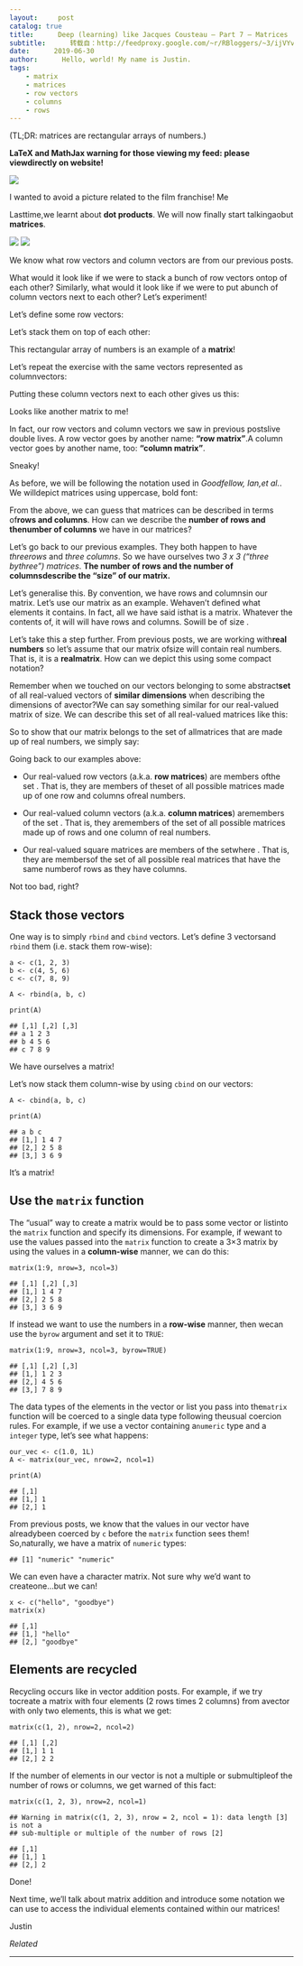 ```yaml
---
layout:     post
catalog: true
title:      Deep (learning) like Jacques Cousteau – Part 7 – Matrices
subtitle:      转载自：http://feedproxy.google.com/~r/RBloggers/~3/ijVYvmHqj0k/
date:      2019-06-30
author:      Hello, world! My name is Justin.
tags:
    - matrix
    - matrices
    - row vectors
    - columns
    - rows
---
```






(TL;DR: matrices are rectangular arrays of numbers.)

**LaTeX and MathJax warning for those viewing my feed: please viewdirectly on website!**

![](https://i1.wp.com/embracingtherandom.com/assets/post_images/2019-07-01-deep-learning-part-7-matrices/dotmatrix.jpg?w=456&ssl=1)


> 
I wanted to avoid a picture related to the film franchise!
Me


Lasttime,we learnt about **dot products**. We will now finally start talkingaobut **matrices**.

![](https://i2.wp.com/embracingtherandom.com/assets/post_images/2019-07-01-deep-learning-part-7-matrices/progress.jpg?w=456&is-pending-load=1#038;ssl=1)
![](https://i2.wp.com/embracingtherandom.com/assets/post_images/2019-07-01-deep-learning-part-7-matrices/progress.jpg?w=456&ssl=1)


We know what row vectors and column vectors are from our previous posts.

What would it look like if we were to stack a bunch of row vectors ontop of each other? Similarly, what would it look like if we were to put abunch of column vectors next to each other? Let’s experiment!

Let’s define some row vectors:





Let’s stack them on top of each other:


This rectangular array of numbers is an example of a **matrix**!

Let’s repeat the exercise with the same vectors represented as columnvectors:





Putting these column vectors next to each other gives us this:


Looks like another matrix to me!

In fact, our row vectors and column vectors we saw in previous postslive double lives. A row vector goes by another name: **“row matrix”**.A column vector goes by another name, too: **“column matrix”**.

Sneaky!

As before, we will be following the notation used in *Goodfellow, Ian,et al.*. We willdepict matrices using uppercase, bold font:



From the above, we can guess that matrices can be described in terms of**rows and columns**. How can we describe the **number of rows and thenumber of columns** we have in our matrices?

Let’s go back to our previous examples. They both happen to have *threerows* and *three columns*. So we have ourselves two *3 x 3 (“three bythree”) matrices*. **The number of rows and the number of columnsdescribe the “size” of our matrix.**

Let’s generalise this. By convention, we have rows and columnsin our matrix. Let’s use our matrix as an example. Wehaven’t defined what elements it contains. In fact, all we have said isthat is a matrix. Whatever the contents of, it will will have rows and columns. Sowill be of size .

Let’s take this a step further. From previous posts, we are working with**real numbers** so let’s assume that our matrix ofsize will contain real numbers. That is, it is a **realmatrix**. How can we depict this using some compact notation?

Remember when we touched on our vectors belonging to some abstract**set** of all real-valued vectors of **similar dimensions** when describing the dimensions of avector?We can say something similar for our real-valued matrix of size. We can describe this set of all real-valued matrices like this:


So to show that our matrix belongs to the set of allmatrices that are made up of real numbers, we simply say:


Going back to our examples above:

- Our real-valued row vectors (a.k.a. **row matrices**) are members ofthe set . That is, they are members of theset of all possible matrices made up of one row and columns ofreal numbers.

- Our real-valued column vectors (a.k.a. **column matrices**) aremembers of the set . That is, they aremembers of the set of all possible matrices made up of rows and one column of real numbers.

- Our real-valued square matrices are members of the setwhere . That is, they are membersof the set of all possible real matrices that have the same numberof rows as they have columns.


Not too bad, right?

## Stack those vectors

One way is to simply `rbind` and `cbind` vectors. Let’s define 3 vectorsand `rbind` them (i.e. stack them row-wise):

```
a <- c(1, 2, 3)
b <- c(4, 5, 6)
c <- c(7, 8, 9)

A <- rbind(a, b, c)

print(A)

```

```
## [,1] [,2] [,3]
## a 1 2 3
## b 4 5 6
## c 7 8 9

```

We have ourselves a matrix!

Let’s now stack them column-wise by using `cbind` on our vectors:

```
A <- cbind(a, b, c)

print(A)

```

```
## a b c
## [1,] 1 4 7
## [2,] 2 5 8
## [3,] 3 6 9

```

It’s a matrix!

## Use the `matrix` function

The “usual” way to create a matrix would be to pass some vector or listinto the `matrix` function and specify its dimensions. For example, if wewant to use the values passed into the `matrix` function to create a 3×3 matrix by using the values in a **column-wise** manner, we can do this:

```
matrix(1:9, nrow=3, ncol=3)

```

```
## [,1] [,2] [,3]
## [1,] 1 4 7
## [2,] 2 5 8
## [3,] 3 6 9

```

If instead we want to use the numbers in a **row-wise** manner, then wecan use the `byrow` argument and set it to `TRUE`:

```
matrix(1:9, nrow=3, ncol=3, byrow=TRUE)

```

```
## [,1] [,2] [,3]
## [1,] 1 2 3
## [2,] 4 5 6
## [3,] 7 8 9

```

The data types of the elements in the vector or list you pass into the`matrix` function will be coerced to a single data type following theusual coercion rules. For example, if we use a vector containing a`numeric` type and a `integer` type, let’s see what happens:

```
our_vec <- c(1.0, 1L)
A <- matrix(our_vec, nrow=2, ncol=1)

print(A)

```

```
## [,1]
## [1,] 1
## [2,] 1

```

From previous posts, we know that the values in our vector have alreadybeen coerced by `c` before the `matrix` function sees them! So,naturally, we have a matrix of `numeric` types:

```
## [1] "numeric" "numeric"

```

We can even have a character matrix. Not sure why we’d want to createone…but we can!

```
x <- c("hello", "goodbye")
matrix(x)

```

```
## [,1] 
## [1,] "hello" 
## [2,] "goodbye"

```

## Elements are recycled

Recycling occurs like in vector addition posts. For example, if we try tocreate a matrix with four elements (2 rows times 2 columns) from avector with only two elements, this is what we get:

```
matrix(c(1, 2), nrow=2, ncol=2)

```

```
## [,1] [,2]
## [1,] 1 1
## [2,] 2 2

```

If the number of elements in our vector is not a multiple or submultipleof the number of rows or columns, we get warned of this fact:

```
matrix(c(1, 2, 3), nrow=2, ncol=1)

```

```
## Warning in matrix(c(1, 2, 3), nrow = 2, ncol = 1): data length [3] is not a
## sub-multiple or multiple of the number of rows [2]

## [,1]
## [1,] 1
## [2,] 2

```

Done!

Next time, we’ll talk about matrix addition and introduce some notation we can use to access the individual elements contained within our matrices!

Justin


*Related*







---
